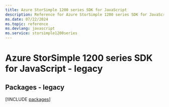 ```yaml
---
title: Azure StorSimple 1200 series SDK for JavaScript
description: Reference for Azure StorSimple 1200 series SDK for JavaScript
ms.date: 07/22/2024
ms.topic: reference
ms.devlang: javascript
ms.service: storsimple1200series
---
```

# Azure StorSimple 1200 series SDK for JavaScript - legacy
## Packages - legacy
[!INCLUDE [packages](storsimple-1200-series-index.md)]